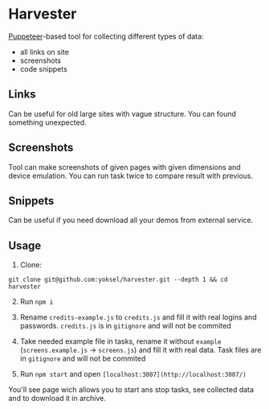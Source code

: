 # Harvester

[Puppeteer](https://github.com/GoogleChrome/puppeteer)-based tool for collecting different types of data:

* all links on site
* screenshots
* code snippets

## Links

Can be useful for old large sites with vague structure. You can found something unexpected.

## Screenshots

Tool can make screenshots of given pages with given dimensions and device emulation. You can run task twice to compare result with previous.

## Snippets

Can be useful if you need download all your demos from external service.

## Usage

1. Clone:

`git clone git@github.com:yoksel/harvester.git --depth 1 && cd harvester`

2. Run `npm i`

3. Rename `credits-example.js` to `credits.js` and fill it with real logins and passwords. `credits.js` is in `gitignore` and will not be commited

4. Take needed example file in tasks, rename it without `example` (`screens.example.js` -> `screens.js`) and fill it with real data. Task files are in `gitignore` and will not be commited

5. Run `npm start` and open `[localhost:3007](http://localhost:3007/)`

You'll see page wich allows you to start ans stop tasks, see collected data and to download it in archive.

